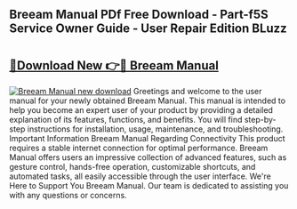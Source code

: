 ## Breeam Manual PDf Free Download - Part-f5S Service Owner Guide - User Repair Edition BLuzz

# <h2><a href="http://cf17374.oget.top/?id=Breeam+Manual">🔗Download New 👉🔴 Breeam Manual</a></h2>

[![Breeam Manual new download](https://i.imgur.com/5g1atiW.png)](http://cf17374.oget.top/?id=Breeam+Manual)
Greetings and welcome to the user manual for your newly obtained Breeam Manual. This manual is intended to help you become an expert user of your product by providing a detailed explanation of its features, functions, and benefits. You will find step-by-step instructions for installation, usage, maintenance, and troubleshooting. Important Information Breeam Manual Regarding Connectivity This product requires a stable internet connection for optimal performance. Breeam Manual offers users an impressive collection of advanced features, such as gesture control, hands-free operation, customizable shortcuts, and automated tasks, all easily accessible through the user interface. We're Here to Support You Breeam Manual. Our team is dedicated to assisting you with any questions or concerns.
